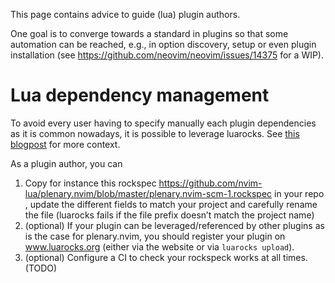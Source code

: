This page contains advice to guide (lua) plugin authors.

One goal is to converge towards a standard in plugins so that some automation can be reached, e.g., in option discovery, setup or even plugin installation (see https://github.com/neovim/neovim/issues/14375 for a WIP).


# Lua dependency management

To avoid every user having to specify manually each plugin dependencies as it is common nowadays, it is possible to leverage luarocks. See [this blogpost](https://teto.github.io/posts/2021-09-17-neovim-plugin-luarocks.html) for more context.

As a plugin author, you can
1. Copy for instance this rockspec https://github.com/nvim-lua/plenary.nvim/blob/master/plenary.nvim-scm-1.rockspec in your repo , update the different fields to match your project and carefully rename the file (luarocks fails if the file prefix doesn’t match the project name)
2. (optional) If your plugin can be leveraged/referenced by other plugins as is the case for plenary.nvim, you should register your plugin on www.luarocks.org (either via the website or via `luarocks upload`).
3. (optional) Configure a CI to check your rockspeck works at all times. (TODO)


